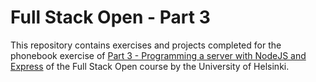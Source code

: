 # Full Stack Open - Part 3

This repository contains exercises and projects completed for the phonebook exercise of [Part 3 - Programming a server with NodeJS and Express](https://fullstackopen.com/en/part3) of the Full Stack Open course by the University of Helsinki.